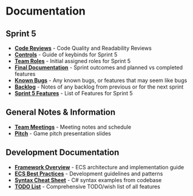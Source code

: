 # Documentation

## Sprint 5

- [**Code Reviews**](CodeReviews/README.md) - Code Quality and Readability Reviews
- [**Controls**](Controls.md) - Guide of keybinds for Sprint 5
- [**Team Roles**](Sprint5Roles.md) - Initial assigned roles for Sprint 5
- [**Final Documentation**](Sprint5.md) - Sprint outcomes and planned vs completed features
- [**Known Bugs**](KnownBugs.md) - Any known bugs, or features that may seem like bugs
- [**Backlog**](Backlog.md) - Notes of any backlog from previous or for the next sprint
- [**Sprint 5 Features**](Sprint5Features.md) - List of Features for Sprint 5

## General Notes & Information

- [**Team Meetings**](Meetings/README.md) - Meeting notes and schedule
- [**Pitch**](Pitch.pdf) - Game pitch presentation slides

## Development Documentation

- [**Framework Overview**](FrameworkOverview.md) - ECS architecture and implementation guide
- [**ECS Best Practices**](ECSBestPractices.md) - Development guidelines and patterns
- [**Syntax Cheat Sheet**](SyntaxCheatSheet.md) - C# syntax examples from codebase
- [**TODO List**](TodoList.md) - Comprehensive TODO/wish list of all features

